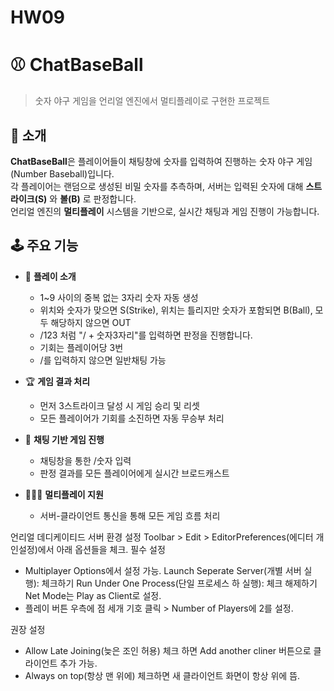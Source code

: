 # HW09
# ⚾ ChatBaseBall

> 숫자 야구 게임을 언리얼 엔진에서 멀티플레이로 구현한 프로젝트

## 📌 소개

**ChatBaseBall**은 플레이어들이 채팅창에 숫자를 입력하여 진행하는 숫자 야구 게임(Number Baseball)입니다.  
각 플레이어는 랜덤으로 생성된 비밀 숫자를 추측하며, 서버는 입력된 숫자에 대해 **스트라이크(S)** 와 **볼(B)** 로 판정합니다.  
언리얼 엔진의 **멀티플레이** 시스템을 기반으로, 실시간 채팅과 게임 진행이 가능합니다.

## 🕹️ 주요 기능

- 🎲 **플레이 소개**  
  - 1~9 사이의 중복 없는 3자리 숫자 자동 생성
  - 위치와 숫자가 맞으면 S(Strike), 위치는 틀리지만 숫자가 포함되면 B(Ball), 모두 해당하지 않으면 OUT
  - /123 처럼 "/ + 숫자3자리"를 입력하면 판정을 진행합니다.
  - 기회는 플레이어당 3번
  - /를 입력하지 않으면 일반채팅 가능
 
- 🏆 **게임 결과 처리**  
  - 먼저 3스트라이크 달성 시 게임 승리 및 리셋
  - 모든 플레이어가 기회를 소진하면 자동 무승부 처리

- 💬 **채팅 기반 게임 진행**  
  - 채팅창을 통한 /숫자 입력
  - 판정 결과를 모든 플레이어에게 실시간 브로드캐스트

- 🧑‍🤝‍🧑 **멀티플레이 지원**  
  - 서버-클라이언트 통신을 통해 모든 게임 흐름 처리
 

언리얼 데디케이티드 서버 환경 설정
Toolbar > Edit > EditorPreferences(에디터 개인설정)에서 아래 옵션들을 체크.
필수 설정
- Multiplayer Options에서 설정 가능.
    Launch Seperate Server(개별 서버 실행): 체크하기
    Run Under One Process(단일 프로세스 하 실행): 체크 해제하기
    Net Mode는 Play as Client로 설정.
- 플레이 버튼 우측에 점 세개 기호 클릭 > Number of Players에 2를 설정.

권장 설정
- Allow Late Joining(늦은 조인 허용) 체크 하면 Add another cliner 버튼으로 클라이언트 추가 가능.
- Always on top(항상 맨 위에) 체크하면 새 클라이언트 화면이 항상 위에 뜸.

